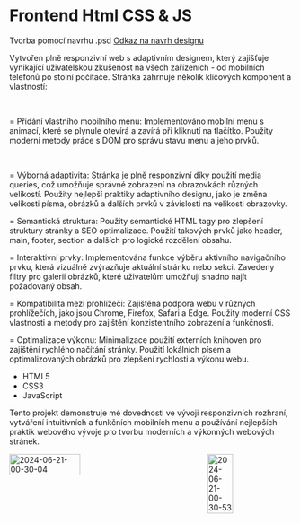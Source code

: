 <h1>Frontend Html CSS & JS</h1>
<p>Tvorba pomocí navrhu .psd <a href="http://psd-html-css.ru/templates/agnecy-lending-psd">Odkaz na navrh designu</a></p>
<p>Vytvořen plně responzivní web s adaptivním designem, který zajišťuje vynikající uživatelskou zkušenost na všech zařízeních - od mobilních telefonů po stolní počítače. Stránka zahrnuje několik klíčových komponent a vlastností:</p>

<br>
<p> = Přidání vlastního mobilního menu:
 Implementováno mobilní menu s animací, které se plynule otevírá a zavírá při kliknutí na tlačítko.
 Použity moderní metody práce s DOM pro správu stavu menu a jeho prvků.</p>
<br>
 <p> = Výborná adaptivita:
 Stránka je plně responzivní díky použití media queries, což umožňuje správné zobrazení na obrazovkách různých velikostí.
 Použity nejlepší praktiky adaptivního designu, jako je změna velikosti písma, obrázků a dalších prvků v závislosti na velikosti obrazovky.</p>

<p>  = Semantická struktura:
 Použity semantické HTML tagy pro zlepšení struktury stránky a SEO optimalizace.
 Použití takových prvků jako header, main, footer, section a dalších pro logické rozdělení obsahu.</p>

 <p> = Interaktivní prvky:
 Implementována funkce výběru aktivního navigačního prvku, která vizuálně zvýrazňuje aktuální stránku nebo sekci.
 Zavedeny filtry pro galerii obrázků, které uživatelům umožňují snadno najít požadovaný obsah.</p>

 <p> = Kompatibilita mezi prohlížeči:
 Zajištěna podpora webu v různých prohlížečích, jako jsou Chrome, Firefox, Safari a Edge.
 Použity moderní CSS vlastnosti a metody pro zajištění konzistentního zobrazení a funkčnosti.</p>

<p>  = Optimalizace výkonu:
 Minimalizace použití externích knihoven pro zajištění rychlého načítání stránky.
 Použití lokálních písem a optimalizovaných obrázků pro zlepšení rychlosti a výkonu webu.</p>

 - HTML5
 - CSS3
 - JavaScript

Tento projekt demonstruje mé dovednosti ve vývoji responzivních rozhraní, vytváření intuitivních a funkčních mobilních menu a používání nejlepších praktik webového vývoje pro tvorbu moderních a výkonných webových stránek.
<div style="display: flex; flex-direction: row; justify-content: space-between; width: 100%;">
  <img src="https://i.ibb.co/sC4br6R/2024-06-21-00-30-04.png" alt="2024-06-21-00-30-04" border="0" style="width: 50%;" />
  <img src="https://i.ibb.co/ckBQhLh/2024-06-21-00-30-53.png" alt="2024-06-21-00-30-53" border="0" style="width: 30%;" />
</div>
